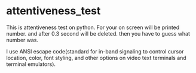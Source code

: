 # attentiveness_test

This is attentiveness test on python. For your on screen will be printed number. and after 0.3 second will be deleted. then you have to guess what number was.

I use ANSI escape code(standard for in-band signaling to control cursor location, color, font styling, and other options on video text terminals and terminal emulators).
